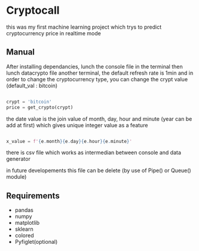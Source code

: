 
# Cryptocall

this was my first machine learning project which trys to predict cryptocurrency price in realtime mode


## Manual

After installing dependancies, lunch the console file in the terminal
then lunch datacrypto file another terminal, the default refresh rate is 1min
and in order to change the cryptocurrency type, you can change the crypt value (default_val : bitcoin)

```python 

crypt = 'bitcoin'
price = get_crypto(crypt)

```

the date value is the join value of month, day, hour and minute (year can be add at first)
which gives unique integer value as a feature


```python 

x_value = f'{e.month}{e.day}{e.hour}{e.minute}'

```

there is csv file which works as intermedian between console and data generator

in future developements this file can be delete (by use of Pipe() or Queue() module)

## Requirements
- pandas 
- numpy
- matplotlib
- sklearn
- colored
- Pyfiglet(optional)


